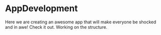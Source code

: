 # AppDevelopment
Here we are creating an awesome app that will make everyone be shocked and in awe! 
Check it out.
Working on the structure.
